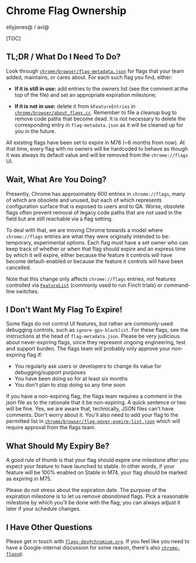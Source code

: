 # Chrome Flag Ownership

ellyjones@ / avi@

[TOC]

## TL;DR / What Do I Need To Do?

Look through
[`chrome/browser/flag-metadata.json`](https://cs.chromium.org/chromium/src/chrome/browser/flag-metadata.json?sq=package:chromium&q=flag-metadata.json&g=0&l=1)
for flags that your team added, maintains, or cares about. For each such flag
you find, either:

- **If it is still in use:** add entries to the owners list (see the comment at
  the top of the file) and set an appropriate expiration milestone;

- **If it is not in use:** delete it from `kFeatureEntries` in
  [`chrome/browser/about_flags.cc`](https://cs.chromium.org/chromium/src/chrome/browser/about_flags.cc?sq=package:chromium&g=0&l=1319).
  Remember to file a cleanup bug to remove code paths that become dead. It is
  not necessary to delete the corresponding entry in `flag-metadata.json` as it
  will be cleaned up for you in the future.

All existing flags have been set to expire in M76 (~6 months from now). At that
time, every flag with no owners will be hardcoded to behave as though it was
always its default value and will be removed from the `chrome://flags` UI.

## Wait, What Are You Doing?

Presently, Chrome has approximately 600 entries in `chrome://flags`, many of
which are obsolete and unused, but each of which represents configuration
surface that is exposed to users and to QA. Worse, obsolete flags often prevent
removal of legacy code paths that are not used in the field but are still
reachable via a flag setting.

To deal with that, we are moving Chrome towards a model where `chrome://flags`
entries are what they were originally intended to be: temporary, experimental
options. Each flag must have a set owner who can keep track of whether or when
that flag should expire and an express time by which it will expire, either
because the feature it controls will have become default-enabled or because the
feature it controls will have been cancelled.

Note that this change only affects `chrome://flags` entries, not features
controlled via
[`FeatureList`](https://cs.chromium.org/chromium/src/base/feature_list.h?q=FeatureList&sq=package:chromium&g=0&l=92)
(commonly used to run Finch trials) or command-line switches.

## I Don't Want My Flag To Expire!

Some flags do not control UI features, but rather are commonly-used debugging
controls, such as `ignore-gpu-blacklist`. For these flags, see the instructions
at the head of `flag-metadata.json`. Please be very judicious about
never-expiring flags, since they represent ongoing engineering, test and support
burden. The flags team will probably only approve your non-expiring flag if:

- You regularly ask users or developers to change its value for
  debugging/support purposes
- You have been doing so for at least six months
- You don't plan to stop doing so any time soon

If you have a non-expiring flag, the flags team requires a comment in the json
file as to the rationale that it be non-expiring. A quick sentence or two will
be fine. Yes, we are aware that, technically, JSON files can't have comments.
Don't worry about it. You'll also need to add your flag to the permitted list in
[`chrome/browser/flag-never-expire-list.json`](https://cs.chromium.org/chromium/src/chrome/browser/flag-never-expire-list.json?sq=package:chromium&q=flag-never-expire-list.json&g=0&l=1)
which will require approval from the flags team.

## What Should My Expiry Be?

A good rule of thumb is that your flag should expire one milestone after you
expect your feature to have launched to stable. In other words, if your feature
will be 100% enabled on Stable in M74, your flag should be marked as expiring in
M75.

Please do not stress about the expiration date. The purpose of the expiration
milestone is to let us remove *abandoned* flags. Pick a reasonable milestone by
which you'll be done with the flag; you can always adjust it later if your
schedule changes.

## I Have Other Questions

Please get in touch with
[`flags-dev@chromium.org`](https://groups.google.com/a/chromium.org/forum/#!forum/flags-dev).
If you feel like you need to have a Google-internal discussion for some reason,
there's also
[`chrome-flags@`](https://groups.google.com/a/google.com/forum/#!forum/chrome-flags).
